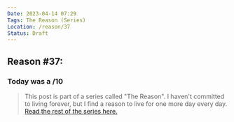 ```yaml
---
Date: 2023-04-14 07:29
Tags: The Reason (Series)
Location: /reason/37
Status: Draft
---
```


## Reason #37:

### Today was a /10

>This post is part of a series called "The Reason". I haven't committed to living forever, but I find a reason to live for one more day every day. [Read the rest of the series here.](/reason/)